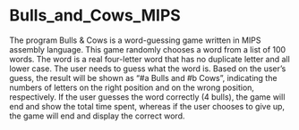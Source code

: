 # Bulls_and_Cows_MIPS
The program Bulls & Cows is a word-guessing game written in MIPS assembly language. This game randomly chooses a word from a list of 100 words. The word is a real four-letter word that has no duplicate letter and all lower case. The user needs to guess what the word is. Based on the user’s guess, the result will be shown as “#a Bulls and #b Cows”, indicating the numbers of letters on the right position and on the wrong position, respectively. If the user guesses the word correctly (4 bulls), the game will end and show the total time spent, whereas if the user chooses to give up, the game will end and display the correct word.

